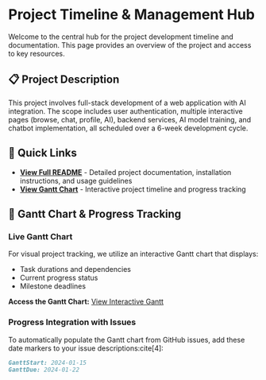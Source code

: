 # Project Timeline & Management Hub

Welcome to the central hub for the project development timeline and documentation. This page provides an overview of the project and access to key resources.

## 📋 Project Description

This project involves full-stack development of a web application with AI integration. The scope includes user authentication, multiple interactive pages (browse, chat, profile, AI), backend services, AI model training, and chatbot implementation, all scheduled over a 6-week development cycle.

## 🔗 Quick Links

- **[View Full README](README.md)** - Detailed project documentation, installation instructions, and usage guidelines
- **[View Gantt Chart](gantt.html)** - Interactive project timeline and progress tracking

## 📅 Gantt Chart & Progress Tracking

### Live Gantt Chart
For visual project tracking, we utilize an interactive Gantt chart that displays:
- Task durations and dependencies
- Current progress status
- Milestone deadlines

**Access the Gantt Chart:** [View Interactive Gantt](gantt.html)

### Progress Integration with Issues
To automatically populate the Gantt chart from GitHub issues, add these date markers to your issue descriptions:cite[4]:

```markdown
GanttStart: 2024-01-15
GanttDue: 2024-01-22
